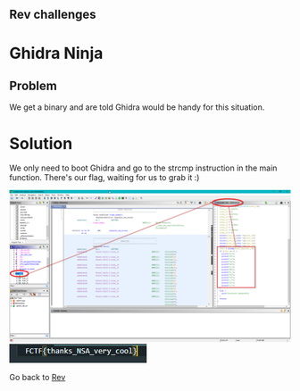 ## Rev challenges

# Ghidra Ninja

## Problem

We get a binary and are told Ghidra would be handy for this situation.

# Solution

We only need to boot Ghidra and go to the strcmp instruction in the main function. There's our flag, waiting for us to grab it :)

![1](../images/ghidra_ninja_1.png)
![2](../images/ghidra_ninja_2.png)

Go back to [Rev](./)
